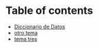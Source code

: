 # Table of contents

* [Diccionario de Datos](README.md)
* [otro tema](otro-tema.md)
* [tema tres](tema-tres.md)
